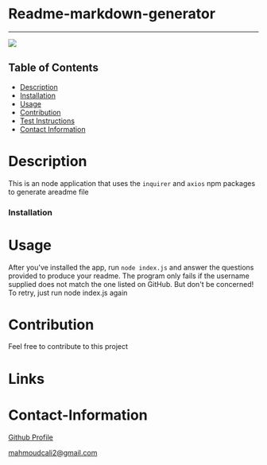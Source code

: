 # Readme-markdown-generator
  ----
  <a href="https://img.shields.io/badge/License-undefined-brightgreen"><img src="https://img.shields.io/badge/License-undefined-brightgreen"></a>
  ## Table of Contents
  - [Description](#description)
  - [Installation](#installation)
  - [Usage](#usage)
  - [Contribution](#contribution)
  - [Test Instructions](#test-instructions)
  - [Contact Information](#contact-information)
  # Description
  This is an node application that uses the `inquirer` and `axios` npm packages to generate areadme file
  ### Installation
  
  # Usage
  After you've installed the app, run `node index.js` and answer the questions provided to produce your readme. The program only fails if the username supplied does not match the  one listed on GitHub. But don't be concerned! To retry, just run node index.js again
  # Contribution
  Feel free to contribute to this project 
  # Links
  
  # Contact-Information
  [Github Profile](https://github.com/Mahmoudcali02)
  
  mahmoudcali2@gmail.com
  